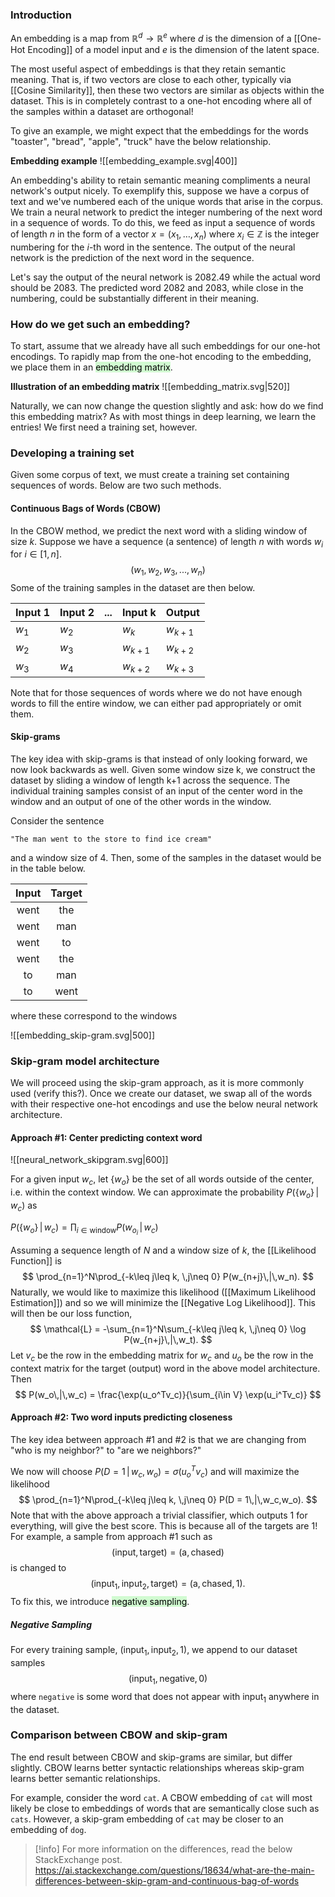 ### Introduction
An embedding is a map from $\mathbb{R}^d \to \mathbb{R}^e$ where $d$ is the dimension of a [[One-Hot Encoding]] of a model input and $e$ is the dimension of the latent space. 

The most useful aspect of embeddings is that they retain semantic meaning. That is, if two vectors are close to each other, typically via [[Cosine Similarity]], then these two vectors are similar as objects within the dataset. This is in completely contrast to a one-hot encoding where all of the samples within a dataset are orthogonal!

To give an example, we might expect that the embeddings for the words "toaster", "bread", "apple", "truck" have the below relationship.

**Embedding example**
![[embedding_example.svg|400]]

An embedding's ability to retain semantic meaning compliments a neural network's output nicely. To exemplify this, suppose we have a corpus of text and we've numbered each of the unique words that arise in the corpus. We train a neural network to predict the integer numbering of the next word in a sequence of words. To do this, we feed as input a sequence of words of length $n$ in the form of a vector $x = (x_1,\dots, x_n)$ where $x_i\in \mathbb{Z}$ is the integer numbering for the $i$-th word in the sentence. The output of the neural network is the prediction of the next word in the sequence. 

Let's say the output of the neural network is 2082.49 while the actual word should be 2083. The predicted word 2082 and 2083, while close in the numbering, could be substantially different in their meaning. 

### How do we get such an embedding?
To start, assume that we already have all such embeddings for our one-hot encodings. To rapidly map from the one-hot encoding to the embedding, we place them in an <mark style="background: #BBFABBA6;">embedding matrix</mark>. 

**Illustration of an embedding matrix**
![[embedding_matrix.svg|520]]

Naturally, we can now change the question slightly and ask: how do we find this embedding matrix? As with most things in deep learning, we learn the entries! We first need a training set, however. 
### Developing a training set
Given some corpus of text, we must create a training set containing sequences of words. Below are two such methods.
#### Continuous Bags of Words (CBOW)
In the CBOW method, we predict the next word with a sliding window of size $k$. Suppose we have a sequence (a sentence) of length $n$ with words $w_i$ for $i\in [1,n]$. 
$$
(w_1, w_2, w_3, ..., w_n)
$$
Some of the training samples in the dataset are then below.

| Input 1 | Input 2 | ... | Input k   | Output    |
| ------- | ------- | --- | --------- | --------- |
| $w_1$   | $w_2$   |     | $w_k$     | $w_{k+1}$ |
| $w_2$   | $w_3$   |     | $w_{k+1}$ | $w_{k+2}$ |
| $w_3$   | $w_4$   |     | $w_{k+2}$ | $w_{k+3}$ |

Note that for those sequences of words where we do not have enough words to fill the entire window, we can either pad appropriately or omit them. 
#### Skip-grams
The key idea with skip-grams is that instead of only looking forward, we now look backwards as well. Given some window size k, we construct the dataset by sliding a window of length k+1 across the sequence. The individual training samples consist of an input of the center word in the window and an output of one of the other words in the window. 

Consider the sentence

`"The man went to the store to find ice cream"`

and a window size of 4. Then, some of the samples in the dataset would be in the table below.

| Input | Target |
| :---: | :----: |
| went  |  the   |
| went  |  man   |
| went  |   to   |
| went  |  the   |
|  to   |  man   |
|  to   |  went  |
where these correspond to the windows

![[embedding_skip-gram.svg|500]]

### Skip-gram model architecture 
We will proceed using the skip-gram approach, as it is more commonly used (verify this?). Once we create our dataset, we swap all of the words with their respective one-hot encodings and use the below neural network architecture. 

#### Approach #1: Center predicting context word

![[neural_network_skipgram.svg|600]]

For a given input $w_c$, let $\{w_o\}$ be the set of all words outside of the center, i.e. within the context window. We can approximate the probability $P(\{w_o\} \,|\, w_c)$ as 

$P(\{w_o\} \,|\, w_c) = \prod_{i\in\mathrm{window}} P(w_{o_i}\,|\,w_c)$

Assuming a sequence length of $N$ and a window size of $k$, the [[Likelihood Function]] is 
$$
\prod_{n=1}^N\prod_{-k\leq j\leq k, \,j\neq 0} P(w_{n+j}\,|\,w_n).
$$
Naturally, we would like to maximize this likelihood ([[Maximum Likelihood Estimation]]) and so we will minimize the [[Negative Log Likelihood]]. This will then be our loss function, 
$$
\mathcal{L} = -\sum_{n=1}^N\sum_{-k\leq j\leq k, \,j\neq 0} \log P(w_{n+j}\,|\,w_t). 
$$
Let $v_c$ be the row in the embedding matrix for $w_c$ and $u_o$ be the row in the context matrix for the target (output) word in the above model architecture. Then 
$$
P(w_o\,|\,w_c) = \frac{\exp(u_o^Tv_c)}{\sum_{i\in V} \exp(u_i^Tv_c)}
$$
#### Approach #2: Two word inputs predicting closeness
The key idea between approach #1 and #2 is that we are changing from "who is my neighbor?" to "are we neighbors?"

We now will choose $P(D = 1\,|\,w_c,w_o) = \sigma(u_o^Tv_c)$ and will maximize the likelihood
$$
\prod_{n=1}^N\prod_{-k\leq j\leq k, \,j\neq 0} P(D = 1\,|\,w_c,w_o).
$$
Note that with the above approach a trivial classifier, which outputs 1 for everything, will give the best score. This is because all of the targets are 1! For example, a sample from approach #1 such as 
$$
(\mathrm{input}, \mathrm{target}) = (\text{a}, \text{chased})
$$ is changed to 
$$
(\mathrm{input}_1, \mathrm{input}_2, \mathrm{target}) = (\text{a}, \text{chased}, 1).
$$ To fix this, we introduce <mark style="background: #BBFABBA6;">negative sampling</mark>. 
##### Negative Sampling 
For every training sample, $(\mathrm{input}_1, \mathrm{input}_2, 1)$, we append to our dataset samples 
$$
(\text{input}_1, \text{negative}, 0)
$$
where `negative` is some word that does not appear with $\text{input}_1$ anywhere in the dataset. 
### Comparison between CBOW and skip-gram
The end result between CBOW and skip-grams are similar, but differ slightly. CBOW learns better syntactic relationships whereas skip-gram learns better semantic relationships. 

For example, consider the word `cat`. A CBOW embedding of `cat` will most likely be close to embeddings of words that are semantically close such as `cats`. However, a skip-gram embedding of `cat` may be closer to an embedding of `dog`. 

> [!info] 
> For more information on the differences, read the below StackExchange post. 
> https://ai.stackexchange.com/questions/18634/what-are-the-main-differences-between-skip-gram-and-continuous-bag-of-words



